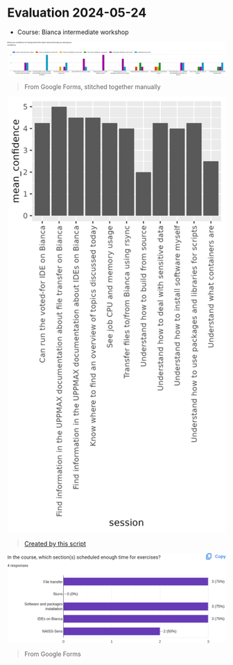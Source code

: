 # Evaluation 2024-05-24

- Course: Bianca intermediate workshop

![Confidence per session](20240524_confidence.png)

> From Google Forms, stitched together manually

![Mean confidence per session](20240524_mean_confidence_per_session.png)

> [Created by this script](../../reflections/20240524/create_mean_confidence_per_session_plot.R)

![Enough time for exercises per session](20240524_enough_time_for_exercises.png)

> From Google Forms
